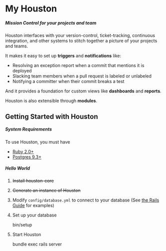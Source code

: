 # My Houston

##### Mission Control for your projects and team

Houston interfaces with your version-control, ticket-tracking, continuous integration, and other systems to stitch together a picture of your projects and teams.

It makes it easy to set up **triggers** and **notifications** like:

 - Resolving an exception report when a commit that mentions it is deployed
 - Slacking team members when a pull request is labeled or unlabeled
 - Notifying a committer when their commit breaks a test

And it provides a foundation for custom views like **dashboards** and **reports**.

Houston is also extensible through **modules**.



## Getting Started with Houston

##### System Requirements

To use Houston, you must have

 - [Ruby 2.0+](https://www.ruby-lang.org/en/downloads)
 - [Postgres 9.3+](http://www.postgresql.org/download)

##### Hello World

 1. ~~Install houston-core~~
 2. ~~Generate an instance of Houston~~
 3. Modify `config/database.yml` to connect to your database (See [the Rails Guide](http://guides.rubyonrails.org/configuring.html#configuring-a-database) for examples)
 4. Set up your database

    bin/setup

 5. Start Houston

    bundle exec rails server
